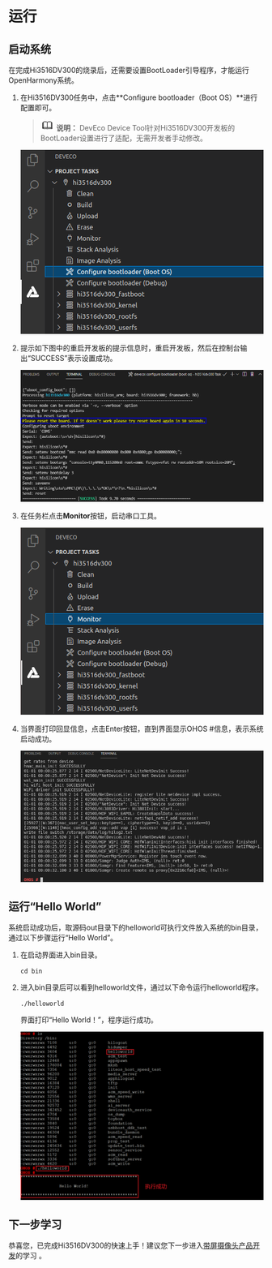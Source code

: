 # 运行


## 启动系统

在完成Hi3516DV300的烧录后，还需要设置BootLoader引导程序，才能运行OpenHarmony系统。

1. 在Hi3516DV300任务中，点击**Configure bootloader（Boot OS）**进行配置即可。

   > ![icon-note.gif](public_sys-resources/icon-note.gif) **说明：**
   > DevEco Device Tool针对Hi3516DV300开发板的BootLoader设置进行了适配，无需开发者手动修改。

   ![zh-cn_image_0000001209906547](figures/zh-cn_image_0000001209906547.png)

2. 提示如下图中的重启开发板的提示信息时，重启开发板，然后在控制台输出“SUCCESS”表示设置成功。

   ![zh-cn_image_0000001210385161](figures/zh-cn_image_0000001210385161.png)

3. 在任务栏点击**Monitor**按钮，启动串口工具。

   ![zh-cn_image_0000001164506870](figures/zh-cn_image_0000001164506870.png)

4. 当界面打印回显信息，点击Enter按钮，直到界面显示OHOS \#信息，表示系统启动成功。

   ![zh-cn_image_0000001198626874](figures/zh-cn_image_0000001198626874.png)


## 运行“Hello World”

系统启动成功后，取源码out目录下的helloworld可执行文件放入系统的bin目录，通过以下步骤运行“Hello World”。

1. 在启动界面进入bin目录。
     
   ```
   cd bin
   ```

2. 进入bin目录后可以看到helloworld文件，通过以下命令运行helloworld程序。
     
   ```
   ./helloworld
   ```

   界面打印“Hello World！”，程序运行成功。

   ![zh-cn_image_0000001271234769](figures/zh-cn_image_0000001271234769.png)


## 下一步学习

恭喜您，已完成Hi3516DV300的快速上手！建议您下一步进入[带屏摄像头产品开发](https://gitee.com/openharmony/docs/blob/master/zh-cn/device-dev/guide/device-camera.md)的学习 。
